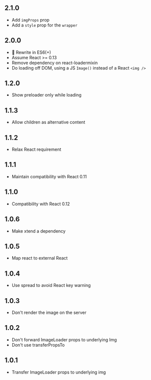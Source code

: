 ## 2.1.0

* Add `imgProps` prop
* Add a `style` prop for the `wrapper`

## 2.0.0

* :construction: Rewrite in ES6(+)
* Assume React >= 0.13
* Remove dependency on react-loadermixin
* Do loading off DOM, using a JS `Image()` instead of a React `<img />`

## 1.2.0

* Show preloader only while loading

## 1.1.3

* Allow children as alternative content

## 1.1.2

* Relax React requirement

## 1.1.1

* Maintain compatibility with React 0.11

## 1.1.0

* Compatibility with React 0.12

## 1.0.6

* Make xtend a dependency

## 1.0.5

* Map react to external React

## 1.0.4

* Use spread to avoid React key warning

## 1.0.3

* Don't render the image on the server

## 1.0.2

* Don't forward ImageLoader props to underlying Img
* Don't use transferPropsTo

## 1.0.1

* Transfer ImageLoader props to underlying img
